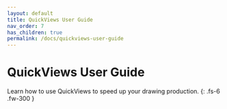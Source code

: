 ```yaml
---
layout: default
title: QuickViews User Guide
nav_order: 7
has_children: true
permalink: /docs/quickviews-user-guide
---
```


# QuickViews User Guide

Learn how to use QuickViews to speed up your drawing production.
{: .fs-6 .fw-300 }